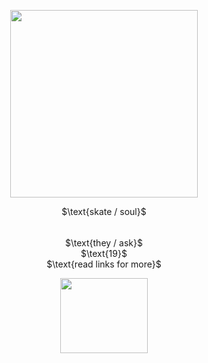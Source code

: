 <p align="center">
  <img width="300" height="300" src="https://files.catbox.moe/3519qw.png">
</p>
<p align="center">
$\text{skate / soul}$
</p>
<p align="center">
  <img width="1000" height="5" src="https://64.media.tumblr.com/b0b250ec8a7b8843d157dddce02bdf88/e1aed535dca23fc5-c3/s400x600/8bbcd5d5a8e5be3b977c068d578a7417bedd1475.pnj">
</p>
<p align="center">
$\text{they / ask}$ <br> $\text{19}$ <br> $\text{read links for more}$
</p>
<p align="center">
  <img width="140" height="120" src="https://files.catbox.moe/3h720s.webp">
</p>
